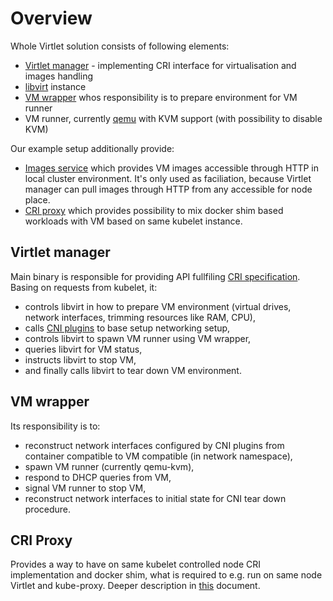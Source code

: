 # Overview

Whole Virtlet solution consists of following elements:

* [Virtlet manager](../cmd/virtlet) - implementing CRI interface for virtualisation and images handling
* [libvirt](http://libvirt.org) instance
* [VM wrapper](../cmd/vmwrapper) whos responsibility is to prepare environment for VM runner
* VM runner, currently [qemu](http://www.qemu-project.org/) with KVM support (with possibility to disable KVM)

Our example setup additionally provide:

* [Images service](../contrib/deploy/image-service.yaml) which provides VM images accessible through HTTP in local cluster environment. It's only used as faciliation, because Virtlet manager can pull images through HTTP from any accessible for node place.
* [CRI proxy](../cmd/criproxy) which provides possibility to mix docker shim based workloads with VM based on same kubelet instance.

## Virtlet manager

Main binary is responsible for providing API fullfiling
[CRI specification](https://github.com/kubernetes/community/blob/master/contributors/design-proposals/container-runtime-interface-v1.md).
Basing on requests from kubelet, it:

* controls libvirt in how to prepare VM environment (virtual drives, network interfaces, trimming resources
like RAM, CPU),
* calls [CNI plugins](https://kubernetes.io/docs/admin/network-plugins/#cni) to base setup networking setup,
* controls libvirt to spawn VM runner using VM wrapper,
* queries libvirt for VM status,
* instructs libvirt to stop VM,
* and finally calls libvirt to tear down VM environment.

## VM wrapper

Its responsibility is to:
* reconstruct network interfaces configured by CNI plugins from container compatible to VM compatible (in network namespace),
* spawn VM runner (currently qemu-kvm),
* respond to DHCP queries from VM,
* signal VM runner to stop VM,
* reconstruct network interfaces to initial state for CNI tear down procedure.

## CRI Proxy

Provides a way to have on same kubelet controlled node CRI implementation and
docker shim, what is required to e.g. run on same node Virtlet and kube-proxy.
Deeper description in [this](criproxy.md) document.

